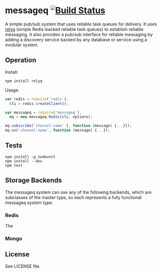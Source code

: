 # messageq [![Build Status][1]][2]

A simple pub/sub system that uses reliable task queues for delivery. It uses [relyq](https://github.com/yanatan16/relyq) (simple Redis-backed reliable task queues) to establish reliable messaging. It also provides a pub/sub interface for reliable messaging by adding a discovery service backed by any database or service using a modular system.

## Operation

Install:

```
npm install relyq
```

Usage:

```javascript
var redis = require('redis'),
  cli = redis.createClient();

var messageq = require('messageq'),
  mq = new messageq.Redis(cli, options);

mq.subscribe('channel-name' [, function (message) {...}]);
mq.on('channel-name', function (message) {...});
```

## Tests

```
npm install -g nodeunit
npm install --dev
npm test
```

## Storage Backends

The messageq system can use any of the following backends, which are subclasses of the master type, so each represents a fully functional messageq system type.

### Redis

The


### Mongo




## License

See LICENSE file.

[1]: https://travis-ci.org/yanatan16/node-relyq.png?branch=master
[2]: http://travis-ci.org/yanatan16/node-relyq